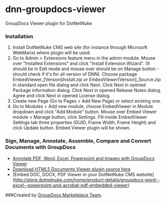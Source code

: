 dnn-groupdocs-viewer
====================

GroupDocs Viewer plugin for DotNetNuke


### Installation


1. Install DotNetNuke CMS web site (for instance through Microsoft WebMarix) where plugin will be used.
2. Go to Admin > Extensions feature menu in the admin module. Mouse over "Installed Extensions" and click "Install Extension Wizard". (It should be in Edit mode and mouse over should be on Manage button - should check if it's for all version of DNN). Choose package EmbedViewer_[Version]_Install.zip or EmbedViewer_[Version]_Source.zip in standard open file dialog and click Next. Click Next in opened Package information dialog. Click Next in opened Release Notes dialog. Agree and click Next in opened License dialog.
3. Create new Page (Go to Pages > Add New Page) or select existing one.
4. Go to Modules > Add new module, choose EmbedViewer in Module dropdown and click "Add Module" button.
Mouse over Embed Viewer module > Manage button, click Settings. Fill inside EmbedViewer Settings tab three properties (GUID, Frame Width, Frame Height) and click Update button. Embed Viewer plugin will be shown.


### Sign, Manage, Annotate, Assemble, Compare and Convert Documents with GroupDocs
* [Annotate PDF, Word, Excel, Powerpoint and Images with GroupDocs Viewer](http://groupdocs.com/apps/Viewer)
* [Download HTML5 Documents Viewer plugin source here](https://github.com/groupdocs/dnn-groupdocs-viewer-source)
* [Embed DOC, DOCX, PDF Viewer in your DotNetNuke CMS website] (http://store.dotnetnuke.com/home/product-details/groupdocs-word--excel--powerpoint-and-acrobat-pdf-embedded-viewer)


###Created by [GroupDocs Marketplace Team](http://groupdocs.com/marketplace/).

